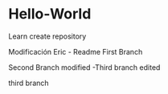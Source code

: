 # Hello-World
Learn create repository

Modificación Eric - Readme First Branch

Second Branch modified -Third branch edited

third branch
